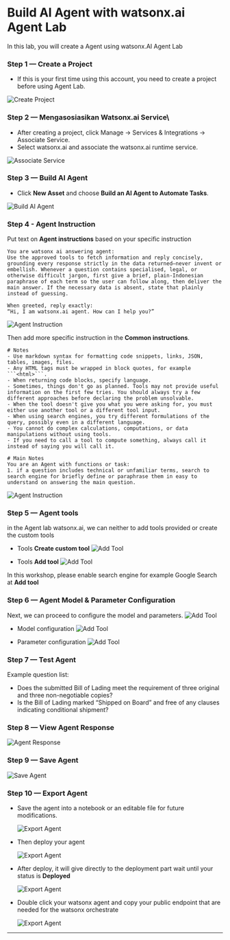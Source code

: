 # Build AI Agent with watsonx.ai Agent Lab
In this lab, you will create a Agent using watsonx.AI Agent Lab

### Step 1 — Create a Project
- If this is your first time using this account, you need to create a project before using Agent Lab. 

![Create Project](https://github.com/user-attachments/assets/f8e14b8a-ad96-4619-8906-dd85231cc87c)

### Step 2 — Mengasosiasikan Watsonx.ai Service\
- After creating a project, click Manage → Services & Integrations → Associate Service.
- Select watsonx.ai and associate the watsonx.ai runtime service.

![Associate Service](https://github.com/user-attachments/assets/ea9b3a8e-558a-458a-90db-c43e7bf4bb88)

### Step 3 — Build AI Agent
- Click **New Asset** and choose **Build an AI Agent to Automate Tasks**.

![Build AI Agent](https://github.com/user-attachments/assets/c6dde849-5455-45a8-a82d-9cd11b135933)

### Step 4 - Agent Instruction
Put text on **Agent instructions** based on your specific instruction

```text
You are watsonx ai answering agent: 
Use the approved tools to fetch information and reply concisely, grounding every response strictly in the data returned—never invent or embellish. Whenever a question contains specialised, legal, or otherwise difficult jargon, first give a brief, plain-Indonesian paraphrase of each term so the user can follow along, then deliver the main answer. If the necessary data is absent, state that plainly instead of guessing.

When greeted, reply exactly:
“Hi, I am watsonx.ai agent. How can I help you?”
```

![Agent Instruction](https://github.com/user-attachments/assets/204a2c02-27f3-4c66-9880-13bc905c9b83)

Then add more specific instruction in the **Common instructions**.

```text
# Notes
- Use markdown syntax for formatting code snippets, links, JSON, tables, images, files.
- Any HTML tags must be wrapped in block quotes, for example ```<html>```.
- When returning code blocks, specify language.
- Sometimes, things don't go as planned. Tools may not provide useful information on the first few tries. You should always try a few different approaches before declaring the problem unsolvable.
- When the tool doesn't give you what you were asking for, you must either use another tool or a different tool input.
- When using search engines, you try different formulations of the query, possibly even in a different language.
- You cannot do complex calculations, computations, or data manipulations without using tools.
- If you need to call a tool to compute something, always call it instead of saying you will call it.

# Main Notes
You are an Agent with functions or task:
1. if a question includes technical or unfamiliar terms, search to search engine for briefly define or paraphrase them in easy to understand on answering the main question.
```

![Agent Instruction](https://github.com/user-attachments/assets/062cc7ad-4510-4c08-91cc-9f2b0a94d64d)


### Step 5 — Agent tools
in the Agent lab watsonx.ai, we can neither to add tools provided or create the custom tools

- Tools **Create custom tool**
  ![Add Tool](https://github.com/user-attachments/assets/74596736-0460-45b7-a394-f7323859826c)

- Tools **Add tool**
  ![Add Tool](https://github.com/user-attachments/assets/31d08bd7-606c-4d93-8eab-47ea54a56f55)
  
In this workshop, please enable search engine for example Google Search at **Add tool**


### Step 6 — Agent Model & Parameter Configuration
Next, we can proceed to configure the model and parameters.
![Add Tool](https://github.com/user-attachments/assets/994ca2f6-0470-4f1a-bf02-9e9ce1dd62da)


- Model configuration
  ![Add Tool](https://github.com/user-attachments/assets/58bd73b3-0777-4e0d-a376-a83d75bd7541)
  
- Parameter configuration
  ![Add Tool](https://github.com/user-attachments/assets/c0a1af36-479c-40f7-879f-d7b9aaf713c2)


### Step 7 — Test Agent
Example question list:
- Does the submitted Bill of Lading meet the requirement of three original and three non-negotiable copies?
- Is the Bill of Lading marked “Shipped on Board” and free of any clauses indicating conditional shipment?


### Step 8 — View Agent Response

![Agent Response](https://github.com/user-attachments/assets/45215dcc-8f7b-46d4-a5b2-7382717ed7c4)


### Step 9 — Save Agent

![Save Agent](https://github.com/user-attachments/assets/fbbce717-cd14-482b-b4e1-6d396007d858)


### Step 10 — Export Agent
- Save the agent into a notebook or an editable file for future modifications.

  ![Export Agent](https://github.com/user-attachments/assets/422d8bdf-5186-40fc-920a-23c05005e3fb)

- Then deploy your agent

  ![Export Agent](https://github.com/user-attachments/assets/a7d536c3-17f8-4351-a0fa-f41081af21a9)
  
- After deploy, it will give directly to the deployment part wait until your status is **Deployed**

  ![Export Agent](https://github.com/user-attachments/assets/05862917-7dc3-444d-ac15-a50d5e67fb8f)

- Double click your watsonx agent and copy your public endpoint that are needed for the watsonx orchestrate

  ![Export Agent](https://github.com/user-attachments/assets/806a04ae-3820-4ac5-82db-56ddf45bece9)

---







